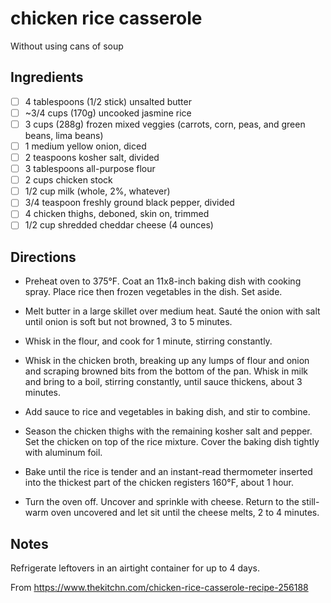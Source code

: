 # chicken rice casserole

Without using cans of soup

## Ingredients

* [ ] 4 tablespoons (1/2 stick) unsalted butter
* [ ] ~3/4 cups (170g) uncooked jasmine rice
* [ ] 3 cups (288g) frozen mixed veggies (carrots, corn, peas, and green beans, lima beans)
* [ ] 1 medium yellow onion, diced
* [ ] 2 teaspoons kosher salt, divided
* [ ] 3 tablespoons all-purpose flour
* [ ] 2 cups chicken stock
* [ ] 1/2 cup milk (whole, 2%, whatever)
* [ ] 3/4 teaspoon freshly ground black pepper, divided
* [ ] 4 chicken thighs, deboned, skin on, trimmed
* [ ] 1/2 cup shredded cheddar cheese (4 ounces)

## Directions

* Preheat oven to 375°F. Coat an 11x8-inch baking dish with cooking spray. Place rice then frozen vegetables in the dish. Set aside.

* Melt butter in a large skillet over medium heat. Sauté the onion with salt until onion is soft but not browned, 3 to 5 minutes.

* Whisk in the flour, and cook for 1 minute, stirring constantly.

* Whisk in the chicken broth, breaking up any lumps of flour and onion and scraping browned bits from the bottom of the pan. Whisk in milk and bring to a boil, stirring constantly, until sauce thickens, about 3 minutes.

* Add sauce to rice and vegetables in baking dish, and stir to combine.

* Season the chicken thighs with the remaining kosher salt and pepper. Set the chicken on top of the rice mixture. Cover the baking dish tightly with aluminum foil.

* Bake until the rice is tender and an instant-read thermometer inserted into the thickest part of the chicken registers 160°F, about 1 hour.

* Turn the oven off. Uncover and sprinkle with cheese. Return to the still-warm oven uncovered and let sit until the cheese melts, 2 to 4 minutes.

## Notes

Refrigerate leftovers in an airtight container for up to 4 days.

From https://www.thekitchn.com/chicken-rice-casserole-recipe-256188
